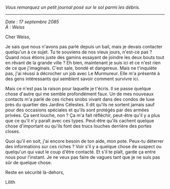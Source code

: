 _Vous remarquez un petit journal posé sur le sol parmi les débris._

---

_Date : 17 septembre 2085_  
_À : Weiss_

Cher Weiss,

Je sais que nous n'avons pas parlé depuis un bail, mais je devais contacter quelqu'un à ce sujet. Tu te souviens de nos vieux jours, n'est-ce pas ? Quand nous étions juste des gamins essayant de joindre les deux bouts tout en rêvant de la grande ville ? Eh bien, maintenant je suis ici et ce n'est rien de ce que j'imaginais. C'est sale, bondé et dangereux. Mais ne t'inquiète pas, j'ai réussi à décrocher un job avec Le Murmureur. Elle m'a présenté à des gens intéressants qui semblent savoir comment survivre ici.

Mais ce n'est pas la raison pour laquelle je t'écris. Il se passe quelque chose d'autre qui me semble profondément faux. Un de mes nouveaux contacts m'a parlé de ces riches snobs vivant dans des condos de luxe près du quartier des Jardins Célestes. Il dit qu'ils ne sortent jamais sauf pour des occasions spéciales et qu'ils sont protégés par des armées privées. Ça sent louche, non ? Ça m'a fait réfléchir, peut-être qu'il y a plus que ce qu'il n'y paraît avec ces types. Peut-être qu'ils cachent quelque chose d'important ou qu'ils font des trucs louches derrière des portes closes.

Quoi qu'il en soit, j'ai encore besoin de ton aide, mon pote. Peux-tu déterrer des informations sur ces riches ? Voir s'il y a quelque chose de suspect ou quelqu'un qui vaut le coup d'être contacté. Et s'il te plaît, garde ça entre nous pour l'instant. Je ne veux pas faire de vagues tant que je ne suis pas sûr de quelque chose.

Reste en sécurité là-dehors,

Lilith
